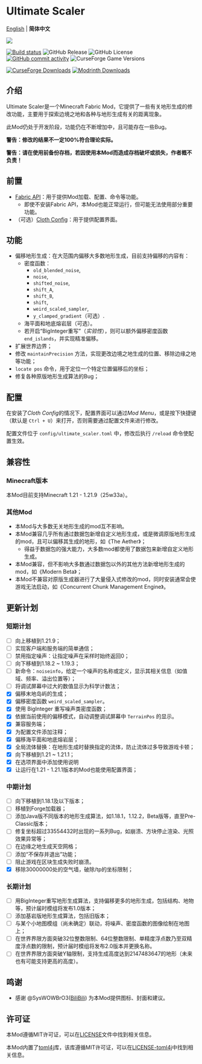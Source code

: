 # Ultimate Scaler

[English](README.md) | **简体中文**

[![](https://s21.ax1x.com/2025/05/28/pVpUmYq.jpg)]()

[![Build status](https://ci.appveyor.com/api/projects/status/dsti38xjw0jknojx?svg=true)](https://ci.appveyor.com/project/INF32768/ultimatescaler)
![GitHub Release](https://img.shields.io/github/v/release/INF32768/UltimateScaler)
![GitHub License](https://img.shields.io/github/license/INF32768/UltimateScaler)
[![GitHub commit activity](https://img.shields.io/github/commit-activity/m/INF32768/UltimateScaler)](https://github.com/INF32768/ultimatescaler)
![CurseForge Game Versions](https://img.shields.io/curseforge/game-versions/1323296)

[![CurseForge Downloads](https://img.shields.io/curseforge/dt/1323296?style=for-the-badge&logo=curseforge)](https://www.curseforge.com/minecraft/mc-mods/ultimate-scaler)
[![Modrinth Downloads](https://img.shields.io/modrinth/dt/ktrA4Qtm?style=for-the-badge&logo=modrinth)](https://www.modrinth.com/mod/ultimate-scaler)

## 介绍

Ultimate Scaler是一个Minecraft Fabric Mod，它提供了一些有关地形生成的修改功能，主要用于探索边境之地和各种与地形生成有关的距离现象。

此Mod仍处于开发阶段，功能仍在不断增加中，且可能存在一些Bug。

**警告：修改的结果不一定100%符合理论实际。**

**警告：请在使用前备份存档，若因使用本Mod而造成存档破坏或损失，作者概不负责！**

## 前置

- [Fabric API](https://github.com/FabricMC/fabric)：用于提供Mod加载、配置、命令等功能。
  - 即使不安装Fabric API，本Mod也能正常运行，但可能无法使用部分重要功能。
- （可选）[Cloth Config](https://github.com/shedaniel/cloth-config)：用于提供配置界面。

## 功能

- 偏移地形生成：在大范围内偏移大多数地形生成，目前支持偏移的内容有：
  - 密度函数：
    - `old_blended_noise`,
    - `noise`,
    - `shifted_noise`,
    - `shift_A`,
    - `shift_B`,
    - `shift`,
    - `weird_scaled_sampler`,
    - `y_clamped_gradient`（可选）.
  - 海平面和地底熔岩层（可选）。
  - 若开启“BigInteger重写”（_实验性_），则可以额外偏移密度函数`end_islands`，并实现精准偏移。
- 扩展世界边界；
- 修改 `maintainPrecision` 方法，实现更改边境之地生成的位置、移除边缘之地等功能；
- `locate pos` 命令，用于定位一个特定位置偏移后的坐标；
- 修复各种原版地形生成算法的Bug；

## 配置

在安装了*Cloth Config*的情况下，配置界面可以通过*Mod Menu*，或是按下快捷键（默认是 `Ctrl + U`）来打开，否则需要通过配置文件来进行修改。

配置文件位于 `config/ultimate_scaler.toml` 中，修改后执行 `/reload` 命令使配置生效。

## 兼容性

### Minecraft版本

本Mod目前支持Minecraft 1.21 - 1.21.9（25w33a）。

### 其他Mod

- 本Mod与大多数无关地形生成的mod互不影响。
- 本Mod兼容几乎所有通过数据包新增自定义地形生成，或是微调原版地形生成的mod，且可以偏移其生成的地形，如《The Aether》；
    - 得益于数据包的强大能力，大多数mod都使用了数据包来新增自定义地形生成。
- 本Mod兼容，但不影响大多数通过数据包以外的其他方法新增地形生成的mod，如《Modern Beta》；
- 本Mod不兼容对原版生成器进行了大量侵入式修改的mod，同时安装通常会使游戏无法启动，如《Concurrent Chunk Management Engine》。

## 更新计划

### 短期计划

- [ ] 向上移植到1.21.9；
- [ ] 实现客户端和服务端的简单通信；
- [ ] 禁用指定噪声：让指定噪声在采样时始终返回0；
- [ ] 向下移植到1.18.2 ~ 1.19.3；
- [ ] 新命令：`noiseinfo`，给定一个噪声的名称或定义，显示其相关信息（如值域、频率、溢出位置等）；
- [ ] 将调试屏幕中过大的数值显示为科学计数法；
- [x] 偏移末地岛屿的生成；
- [x] 偏移密度函数 `weird_scaled_sampler`。
- [x] 使用 BigInteger 重写噪声类密度函数；
- [x] 依据当前使用的偏移模式，自动调整调试屏幕中 `TerrainPos` 的显示。
- [x] 兼容服务端；
- [x] 为配置文件添加注释；
- [x] 偏移海平面和地底熔岩层；
- [x] 全局流体替换：在地形生成时替换指定的流体，防止流体过多导致游戏卡顿；
- [x] 向下移植到1.21 ~ 1.21.1；
- [x] 在选项界面中添加使用说明
- [x] 让运行在1.21 - 1.21.1版本的Mod也能使用配置界面；

### 中期计划

- [ ] 向下移植到1.18.1及以下版本；
- [ ] 移植到Forge加载器；
- [ ] 添加Java版不同版本的地形生成算法，如1.18.1，1.12.2，Beta版等，直至Pre-Classic版本；
- [ ] 修复坐标超过33554432时出现的一系列Bug，如崩溃、方块停止渲染、光照效果异常等；
- [ ] 在边缘之地生成天空网格；
- [ ] 添加“不保存并退出”功能；
- [ ] 阻止游戏在区块生成失败时崩溃。
- [x] 移除30000000处的空气墙，破除/tp的坐标限制；

### 长期计划

- [ ] 用BigInteger重写地形生成算法，支持偏移更多的地形生成，包括结构、地物等，预计届时模组将发布1.0版本；
- [ ] 添加基岩版地形生成算法，包括旧版本；
- [ ] 与某个小地图模组（尚未确定）联动，将噪声、密度函数的图像绘制在地图上；
- [ ] 在世界界限方面突破32位整数限制、64位整数限制、单精度浮点数乃至双精度浮点数的限制，预计届时模组将发布2.0版本并更换名称。
- [ ] 在世界界限方面突破Y轴限制，支持生成高度达到2147483647的地形（未来也有可能支持更高的高度）。

## 鸣谢

- 感谢 @SysWOWBrO3([BiliBili](https://space.bilibili.com/482351725)) 为本Mod提供图标、封面和建议。

## 许可证

本Mod遵循MIT许可证，可以在[LICENSE](LICENSE)文件中找到相关信息。

本Mod内置了[toml4j](https://github.com/mwanji/toml4j)库，该库遵循MIT许可证，可以在[LICENSE-toml4j](LICENSE-toml4j)中找到相关信息。